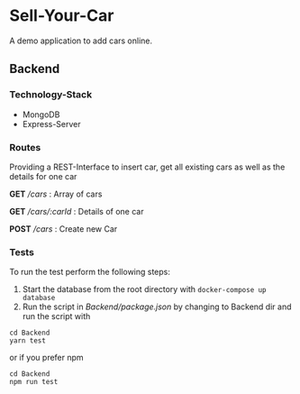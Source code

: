 # Sell-Your-Car

A demo application to add cars online.

## Backend

### Technology-Stack

* MongoDB
* Express-Server

### Routes

Providing a REST-Interface to insert car, get all existing cars as well as the details for one car

**GET** _/cars_ : Array of cars

**GET** _/cars/:carId_ : Details of one car

**POST** _/cars_ : Create new Car

### Tests

To run the test perform the following steps:

1.  Start the database from the root directory with `docker-compose up database`
2.  Run the script in _Backend/package.json_ by changing to Backend dir and run the script with

```
cd Backend
yarn test
```

or if you prefer npm

```
cd Backend
npm run test
```
